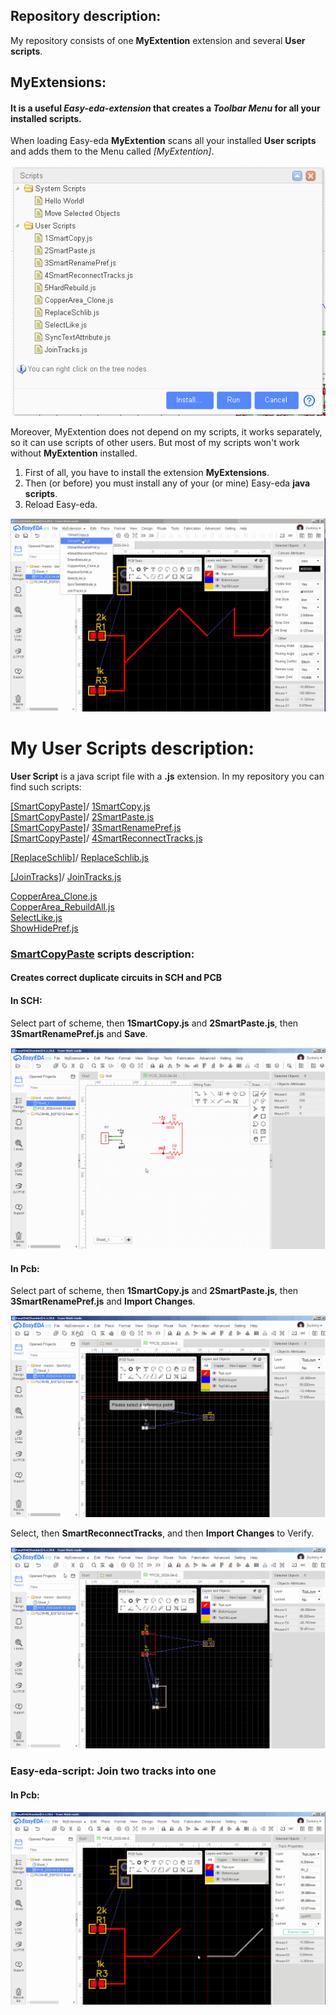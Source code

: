 ## Repository description:
My repository consists of one **MyExtention** extension and several **User scripts**.

## **MyExtensions**:
#### It is a useful *Easy-eda-extension* that creates a *Toolbar Menu* for all your installed scripts.
When loading Easy-eda **MyExtention** scans all your installed **User scripts** and adds them to the Menu called *[MyExtention]*.

![image](https://github.com/duritskiy/easyeda-MyExtensions/blob/main/InstalledScripts.png)

Moreover, MyExtention does not depend on my scripts, it works separately, so it can use scripts of other users. 
But most of my scripts won't work without **MyExtention** installed.
 
 1) First of all, you have to install the extension **MyExtensions**.
 2) Then (or before) you must install any of your (or mine) Easy-eda **java scripts**.
 3) Reload Easy-eda.
  
![Preview](https://github.com/duritskiy/easyeda-MyExtensions/blob/main/Video%20MyExtensions.gif)

# My User Scripts description:
**User Script** is a java script file with a **.js** extension.
In my repository you can find such scripts:

[[SmartCopyPaste]](https://github.com/duritskiy/easyeda-MyExtensions/tree/main/SmartCopyPaste)/
[1SmartCopy.js](https://github.com/duritskiy/easyeda-MyExtensions/blob/main/SmartCopyPaste/1SmartCopy.js)</br>
[[SmartCopyPaste]](https://github.com/duritskiy/easyeda-MyExtensions/tree/main/SmartCopyPaste)/
[2SmartPaste.js](https://github.com/duritskiy/easyeda-MyExtensions/blob/main/SmartCopyPaste/2SmartPaste.js)</br>
[[SmartCopyPaste]](https://github.com/duritskiy/easyeda-MyExtensions/tree/main/SmartCopyPaste)/
[3SmartRenamePref.js](https://github.com/duritskiy/easyeda-MyExtensions/blob/main/SmartCopyPaste/3SmartRenamePref.js)</br>
[[SmartCopyPaste]](https://github.com/duritskiy/easyeda-MyExtensions/tree/main/SmartCopyPaste)/
[4SmartReconnectTracks.js](https://github.com/duritskiy/easyeda-MyExtensions/blob/main/SmartCopyPaste/4SmartReconnectTracks.js)</br>

[[ReplaceSchlib]](https://github.com/duritskiy/easyeda-MyExtensions/tree/main/ReplaceSchlib)/
[ReplaceSchlib.js](https://github.com/duritskiy/easyeda-MyExtensions/blob/main/ReplaceSchlib/ReplaceSchlib.js)</br>

[[JoinTracks]](https://github.com/duritskiy/easyeda-MyExtensions/tree/main/JoinTracks)/
[JoinTracks.js](https://github.com/duritskiy/easyeda-MyExtensions/blob/main/JoinTracks/JoinTracks.js)</br>

[CopperArea_Clone.js](https://github.com/duritskiy/easyeda-MyExtensions/blob/main/CopperArea_Clone.js)</br>
[CopperArea_RebuildAll.js](https://github.com/duritskiy/easyeda-MyExtensions/blob/main/CopperArea_RebuildAll.js)</br>
[SelectLike.js](https://github.com/duritskiy/easyeda-MyExtensions/blob/main/SelectLike.js)</br>
[ShowHidePref.js](https://github.com/duritskiy/easyeda-MyExtensions/blob/main/ShowHidePref.js)</br>

### [SmartCopyPaste](https://github.com/duritskiy/easyeda-MyExtensions/tree/main/SmartCopyPaste) scripts description:
#### Creates correct duplicate circuits in SCH and PCB

#### In SCH:
  Select part of scheme, then **1SmartCopy.js** and **2SmartPaste.js**, then **3SmartRenamePref.js** and **Save**.

![Preview](https://github.com/duritskiy/easyeda-MyExtensions/blob/main/SmartCopyPaste/Video%201%20Sch%20-%20Copy%2CPaste%2CRename.gif)

#### In Pcb:  
   Select part of scheme, then **1SmartCopy.js** and **2SmartPaste.js**, then **3SmartRenamePref.js** and **Import Changes**.

![Preview](https://github.com/duritskiy/easyeda-MyExtensions/blob/main/SmartCopyPaste/Video%202%20Pcb%20-%20Copy%2CPaste%2CRename.gif)

   Select, then **SmartReconnectTracks**, and then **Import Changes** to Verify.

![Preview](https://github.com/duritskiy/easyeda-MyExtensions/blob/main/SmartCopyPaste/Video%203%20Pcb%20-%20SmartReconnectTracks.gif)



### Easy-eda-script: Join two tracks into one

#### In Pcb:  
![Preview](https://github.com/duritskiy/easyeda-MyExtensions/blob/main/JoinTracks/JoinTracks.gif)





